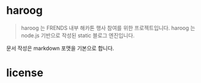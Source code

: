 # haroog 
>haroog 는 FRENDS 내부 해카톤 행사 참여를 위한 프로젝트입니다.
haroog 는 node.js 기반으로 작성된 static 블로그 엔진입니다.

문서 작성은 markdown 포맷을 기본으로 합니다.

# 

# license
